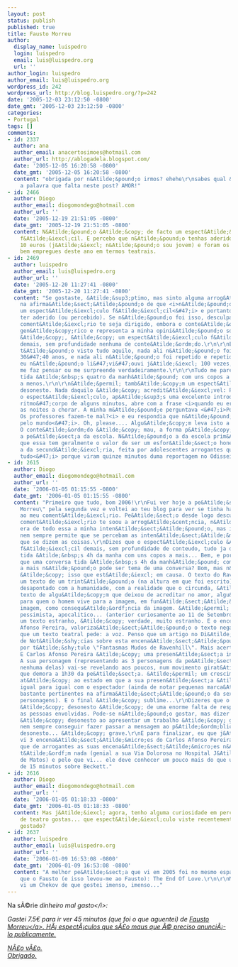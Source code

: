 ```yaml
---
layout: post
status: publish
published: true
title: Fausto Morreu
author:
  display_name: luispedro
  login: luispedro
  email: luis@luispedro.org
  url: ''
author_login: luispedro
author_email: luis@luispedro.org
wordpress_id: 242
wordpress_url: http://blog.luispedro.org/?p=242
date: '2005-12-03 23:12:50 -0800'
date_gmt: '2005-12-03 23:12:50 -0800'
categories:
- Portugal
tags: []
comments:
- id: 2337
  author: ana
  author_email: anacertosimoes@hotmail.com
  author_url: http://ablogadela.blogspot.com/
  date: '2005-12-05 16:20:58 -0800'
  date_gmt: '2005-12-05 16:20:58 -0800'
  content: "obrigada por n&Atilde;&pound;o irmos? ehehe\r\nsabes qual &Atilde;&copy;
    a palavra que falta neste post? AMOR!"
- id: 2466
  author: Diogo
  author_email: diogomondego@hotmail.com
  author_url: ''
  date: '2005-12-19 21:51:05 -0800'
  date_gmt: '2005-12-19 21:51:05 -0800'
  content: N&Atilde;&pound;o &Atilde;&copy; de facto um espect&Atilde;&iexcl;culo
    f&Atilde;&iexcl;cil. E percebo que n&Atilde;&pound;o tenhas aderido. Eu paguei
    10 euros (j&Atilde;&iexcl; n&Atilde;&pound;o sou jovem) e foram os 10 euros mais
    bem empregues deste ano em termos teatrais.
- id: 2469
  author: luispedro
  author_email: luis@luispedro.org
  author_url: ''
  date: '2005-12-20 11:27:41 -0800'
  date_gmt: '2005-12-20 11:27:41 -0800'
  content: "Se gostaste, &Atilde;&sup3;ptimo, mas sinto alguma arrog&Atilde;&cent;ncia
    na afirma&Atilde;&sect;&Atilde;&pound;o de que <i>n&Atilde;&pound;o &Atilde;&copy;
    um espect&Atilde;&iexcl;culo f&Atilde;&iexcl;cil<&#47;i> e portanto eu posso n&Atilde;&pound;o
    ter aderido (ou percebido). Se n&Atilde;&pound;o foi isso, desculpa-me que este
    coment&Atilde;&iexcl;rio te seja dirigido, embora o conte&Atilde;&ordm;do seja
    gen&Atilde;&copy;rico e representa a minha opini&Atilde;&pound;o sobre o espect&Atilde;&iexcl;culo:\r\n\r\nEste
    &Atilde;&copy;, &Atilde;&copy; um espect&Atilde;&iexcl;culo f&Atilde;&iexcl;cil
    demais, sem profundidade nenhuma de conte&Atilde;&ordm;do.\r\n\r\nEst&Atilde;&iexcl;
    t&Atilde;&pound;o visto tudo aquilo, nada ali n&Atilde;&pound;o foi dito h&Atilde;&iexcl;
    30&#47;40 anos, e nada ali n&Atilde;&pound;o foi repetido e repetido, e nada ali
    eu n&Atilde;&pound;o li&#47;vi&#47;ouvi j&Atilde;&iexcl; 100 vezes, e nada ali
    me faz pensar ou me surpreende verdadeiramente.\r\n\r\nTudo me parece uma conversa
    tida &Atilde;&nbsp;s quatro da manh&Atilde;&pound; com uns copos a mais e sono
    a menos.\r\n\r\n&Atilde;&permil; tamb&Atilde;&copy;m um espect&Atilde;&iexcl;culo
    desonesto. Nada daquilo &Atilde;&copy; acredit&Atilde;&iexcl;vel: Por exemplo,
    o espect&Atilde;&iexcl;culo, ap&Atilde;&sup3;s uma excelente introdu&Atilde;&sect;&Atilde;&pound;o
    ritmo&#47;corpo de alguns minutos, abre com a frase <i>quando eu era pequeno passava
    as noites a chorar. A minha m&Atilde;&pound;e perguntava <&#47;i>Porque choras?
    Os professores fazem-te mal?<i> e eu respondia que n&Atilde;&pound;o, que chorava
    pelo mundo<&#47;i>. Oh, please.... Algu&Atilde;&copy;m leva isto a s&Atilde;&copy;rio?
    O conte&Atilde;&ordm;do &Atilde;&copy; mau, a forma p&Atilde;&copy;ssima.\r\n\r\nParece
    a pe&Atilde;&sect;a da escola. N&Atilde;&pound;o a da escola prim&Atilde;&iexcl;ria,
    que essa tem geralmente o valor de ser um esfor&Atilde;&sect;o honesto, mas sim
    a da secund&Atilde;&iexcl;ria, feita por adolescentes arrogantes que <i>sabem
    tudo<&#47;i> porque viram quinze minutos duma reportagem no Odisseia sobre Beckett."
- id: 2615
  author: Diogo
  author_email: diogomondego@hotmail.com
  author_url: ''
  date: '2006-01-05 01:15:55 -0800'
  date_gmt: '2006-01-05 01:15:55 -0800'
  content: "Primeiro que tudo, bom 2006!\r\nFui ver hoje a pe&Atilde;&sect;a \"Fausto
    Morreu\" pela segunda vez e voltei ao teu blog para ver se tinha havido resposta
    ao meu coment&Atilde;&iexcl;rio. Pe&Atilde;&sect;o desde logo desculpa se o meu
    coment&Atilde;&iexcl;rio te soou a arrog&Atilde;&cent;ncia, n&Atilde;&pound;o
    era de todo essa a minha inten&Atilde;&sect;&Atilde;&pound;o, mas isto da virtualidade
    nem sempre permite que se percebam as inten&Atilde;&sect;&Atilde;&micro;es com
    que se dizem as coisas.\r\nDizes que o espect&Atilde;&iexcl;culo &Atilde;&copy;
    f&Atilde;&iexcl;cil demais, sem profundidade de conteudo, tudo ja dito, uma conversa
    tida &Atilde;&nbsp;s 4h da manha com uns copos a mais... Bem, e porque &Atilde;&copy;
    que uma conversa tida &Atilde;&nbsp;s 4h da manh&Atilde;&pound; com uns copos
    a mais n&Atilde;&pound;o pode ser tema de uma conversa? Bom, mas n&Atilde;&pound;o
    &Atilde;&copy; isso que est&Atilde;&iexcl; em causa. O texto do Ravenhill &Atilde;&copy;
    um texto de um trint&Atilde;&pound;o (na altura em que foi escrito) profundamente
    desapontado com a humanidade, com a realidade que o circunda, &Atilde;&copy; o
    texto de algu&Atilde;&copy;m que deixou de acreditar no amor, algu&Atilde;&copy;m
    para quem o homem vive para a imagem, em fun&Atilde;&sect;&Atilde;&pound;o da
    imagem, como consequ&Atilde;&ordf;ncia da imagem. &Atilde;&permil; um texto extremamente
    pessimista, apocalitico... (anterior curiosamente ao 11 de Setembro). &Atilde;&permil;
    um texto estranho, &Atilde;&copy; verdade, muito estranho. E o encenador, Carlos
    Afonso Pereira, valoriza&Atilde;&sect;&Atilde;&pound;o o texto negando-lhe aquilo
    que um texto teatral pede: a voz. Penso que um artigo no Di&Atilde;&iexcl;rio
    de Not&Atilde;&shy;cias sobre esta encena&Atilde;&sect;&Atilde;&pound;o tinha
    por t&Atilde;&shy;tulo \"Fantasmas Mudos de Ravenhill\". Mais acertado seria imposs&Atilde;&shy;vel.
    E Carlos Afonso Pereira &Atilde;&copy; uma presen&Atilde;&sect;a inquietante.
    A sua personagem (representando as 3 personagens da pe&Atilde;&sect;a ou mesmo
    nenhuma delas) vai-se revelando aos poucos, num movimento girat&Atilde;&sup3;rio
    que demora a 1h30 da pe&Atilde;&sect;a. &Atilde;&permil; um crescimento, uma exposi&Atilde;&sect;&Atilde;&pound;o
    at&Atilde;&copy; ao estado em que a sua presen&Atilde;&sect;a &Atilde;&copy; de
    igual para igual com o espectador (ainda de notar pequenas marca&Atilde;&sect;&Atilde;&micro;es
    bastante pertinentes na afirma&Atilde;&sect;&Atilde;&pound;o da sexualidade das
    personagens). E o final &Atilde;&copy; sublime...\r\nDizeres que o espect&Atilde;&iexcl;culo
    &Atilde;&copy; desonesto &Atilde;&copy; de uma enorme falta de respeito para com
    as pessoas envolvidas. Pode-se n&Atilde;&pound;o gostar, mas dizer que um criador
    &Atilde;&copy; desonesto ao apresentar um trabalho &Atilde;&copy; grave. Pode
    nem sempre conseguir fazer passar a mensagem ao p&Atilde;&ordm;blico, mas ser
    desonesto... &Atilde;&copy; grave.\r\nE para finalizar, eu que j&Atilde;&iexcl;
    vi 3 encena&Atilde;&sect;&Atilde;&micro;es do Carlos Afonso Pereira, devo dizer-te
    que de arrogantes as suas encena&Atilde;&sect;&Atilde;&micro;es n&Atilde;&pound;o
    t&Atilde;&ordf;m nada (genial a sua Via Dolorosa no Hospital J&Atilde;&ordm;lio
    de Matos) e pelo que vi... ele deve conhecer um pouco mais do que um programa
    de 15 minutos sobre Beckett."
- id: 2616
  author: Diogo
  author_email: diogomondego@hotmail.com
  author_url: ''
  date: '2006-01-05 01:18:33 -0800'
  date_gmt: '2006-01-05 01:18:33 -0800'
  content: Mas j&Atilde;&iexcl; agora, tenho alguma curiosidade em perceber que g&Atilde;&copy;nero
    de teatro gostas... que espect&Atilde;&iexcl;culo viste recentemente que tenhas
    gostado?
- id: 2637
  author: luispedro
  author_email: luis@luispedro.org
  author_url: ''
  date: '2006-01-09 16:53:08 -0800'
  date_gmt: '2006-01-09 16:53:08 -0800'
  content: "A melhor pe&Atilde;&sect;a que vi em 2005 foi no mesmo espa&Atilde;&sect;o
    que o Fausto (e isso levou-me ao Fausto): The End Of Love.\r\n\r\nMais recentemente,
    vi um Chekov de que gostei imenso, imenso..."
---
```

<p>Na s&Atilde;&copy;rie <i>dinheiro mal gasto<&#47;i>:</p>
<p>Gastei 7.5&euro; para ir ver 45 minutos (que foi o que aguentei) de <a href="http:&#47;&#47;lazer.publico.clix.pt&#47;artigo.asp?id=142129">Fausto Morreu<&#47;a>. H&Atilde;&iexcl; espect&Atilde;&iexcl;culos que s&Atilde;&pound;o maus que &Atilde;&copy; preciso anunci&Atilde;&iexcl;-lo publicamente.</p>
<p>N&Atilde;&pound;o v&Atilde;&pound;o.<br />
Obrigado.</p>
